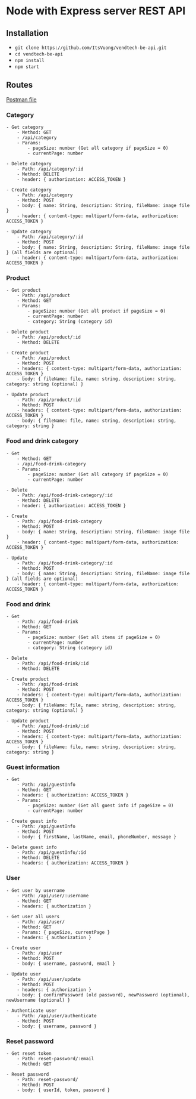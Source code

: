 # Node with Express server REST API

## Installation

- `git clone https://github.com/ItsVuong/vendtech-be-api.git`
- `cd vendtech-be-api`
- `npm install`
- `npm start`

## Routes
[Postman file](./vendtech.postman_collection.json)
### Category
    - Get category
        - Method: GET
        - /api/category
        - Params: 
            - pageSize: number (Get all category if pageSize = 0)
            - currentPage: number

    - Delete category
        - Path: /api/category/:id
        - Method: DELETE
        - header: { authorization: ACCESS_TOKEN }

    - Create category 
        - Path: /api/category
        - Method: POST
        - body: { name: String, description: String, fileName: image file }
        - header: { content-type: multipart/form-data, authorization: ACCESS_TOKEN }

    - Update category
        - Path: /api/category/:id
        - Method: POST
        - body: { name: String, description: String, fileName: image file } (all fields are optional)
        - header: { content-type: multipart/form-data, authorization: ACCESS_TOKEN }

### Product
    - Get product
        - Path: /api/product
        - Method: GET
        - Params: 
            - pageSize: number (Get all product if pageSize = 0)
            - currentPage: number
            - category: String (category id)

    - Delete product
        - Path: /api/product/:id
        - Method: DELETE

    - Create product 
        - Path: /api/product
        - Method: POST
        - headers: { content-type: multipart/form-data, authorization: ACCESS_TOKEN }
        - body: { fileName: file, name: string, description: string, category: string (optional) }

    - Update product
        - Path: /api/product/:id
        - Method: POST
        - headers: { content-type: multipart/form-data, authorization: ACCESS_TOKEN }
        - body: { fileName: file, name: string, description: string, category: string }

### Food and drink category
    - Get
        - Method: GET
        - /api/food-drink-category
        - Params: 
            - pageSize: number (Get all category if pageSize = 0)
            - currentPage: number

    - Delete
        - Path: /api/food-drink-category/:id
        - Method: DELETE
        - header: { authorization: ACCESS_TOKEN }

    - Create 
        - Path: /api/food-drink-category
        - Method: POST
        - body: { name: String, description: String, fileName: image file }
        - header: { content-type: multipart/form-data, authorization: ACCESS_TOKEN }

    - Update
        - Path: /api/food-drink-category/:id
        - Method: POST
        - body: { name: String, description: String, fileName: image file } (all fields are optional)
        - header: { content-type: multipart/form-data, authorization: ACCESS_TOKEN }

### Food and drink
    - Get
        - Path: /api/food-drink
        - Method: GET
        - Params: 
            - pageSize: number (Get all items if pageSize = 0)
            - currentPage: number
            - category: String (category id)

    - Delete
        - Path: /api/food-drink/:id
        - Method: DELETE

    - Create product 
        - Path: /api/food-drink
        - Method: POST
        - headers: { content-type: multipart/form-data, authorization: ACCESS_TOKEN }
        - body: { fileName: file, name: string, description: string, category: string (optional) }

    - Update product
        - Path: /api/food-drink/:id
        - Method: POST
        - headers: { content-type: multipart/form-data, authorization: ACCESS_TOKEN }
        - body: { fileName: file, name: string, description: string, category: string }

### Guest information
    - Get 
        - Path: /api/guestInfo
        - Method: GET
        - headers: { authorization: ACCESS_TOKEN }
        - Params: 
            - pageSize: number (Get all guest info if pageSize = 0)
            - currentPage: number

    - Create guest info
        - Path: /api/guestInfo
        - Method: POST
        - body: { firstName, lastName, email, phoneNumber, message }

    - Delete guest info
        - Path: /api/guestInfo/:id
        - Method: DELETE
        - headers: { authorization: ACCESS_TOKEN }

### User
    - Get user by username
        - Path: /api/user/:username
        - Method: GET
        - headers: { authorization }

    - Get user all users
        - Path: /api/user/
        - Method: GET
        - Params: { pageSize, currentPage }
        - headers: { authorization }

    - Create user
        - Path: /api/user
        - Method: POST
        - body: { username, password, email }

    - Update user
        - Path: /api/user/update
        - Method: POST
        - headers: { authorization }
        - body: { confirmPassword (old password), newPassword (optional), newUsername (optional) }

    - Authenticate user
        - Path: /api/user/authenticate
        - Method: POST
        - body: { username, password }

### Reset password
    - Get reset token
        - Path: reset-password/:email
        - Method: GET

    - Reset password
        - Path: reset-password/
        - Method: POST
        - body: { userId, token, password }